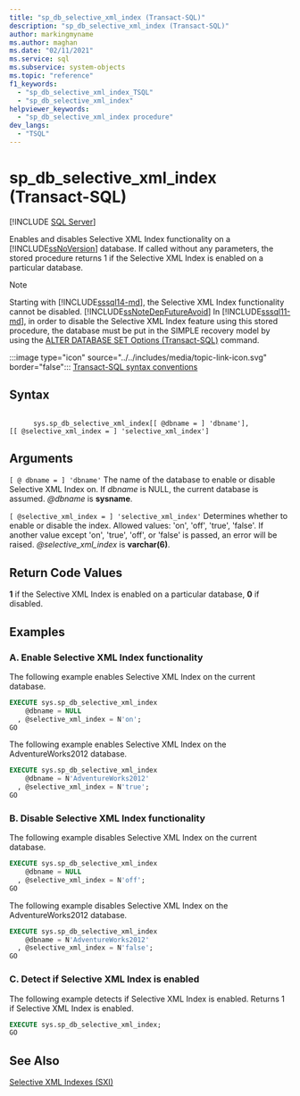 ```yaml
---
title: "sp_db_selective_xml_index (Transact-SQL)"
description: "sp_db_selective_xml_index (Transact-SQL)"
author: markingmyname
ms.author: maghan
ms.date: "02/11/2021"
ms.service: sql
ms.subservice: system-objects
ms.topic: "reference"
f1_keywords:
  - "sp_db_selective_xml_index_TSQL"
  - "sp_db_selective_xml_index"
helpviewer_keywords:
  - "sp_db_selective_xml_index procedure"
dev_langs:
  - "TSQL"
---
```

# sp_db_selective_xml_index (Transact-SQL)
[!INCLUDE [SQL Server](../../includes/applies-to-version/sqlserver.md)]

  Enables and disables Selective XML Index functionality on a [!INCLUDE[ssNoVersion](../../includes/ssnoversion-md.md)] database. If called without any parameters, the stored procedure returns 1 if the Selective XML Index is enabled on a particular database.  

> [!NOTE]  
> Starting with [!INCLUDE[sssql14-md](../../includes/sssql14-md.md)], the Selective XML Index functionality cannot be disabled. [!INCLUDE[ssNoteDepFutureAvoid](../../includes/ssnotedepfutureavoid-md.md)] In [!INCLUDE[sssql11-md](../../includes/sssql11-md.md)], in order to disable the Selective XML Index feature using this stored procedure, the database must be put in the SIMPLE recovery model by using the [ALTER DATABASE SET Options &#40;Transact-SQL&#41;](../../t-sql/statements/alter-database-transact-sql-set-options.md) command.  
  
 :::image type="icon" source="../../includes/media/topic-link-icon.svg" border="false"::: [Transact-SQL syntax conventions](../../t-sql/language-elements/transact-sql-syntax-conventions-transact-sql.md)  
  
## Syntax  
  
```syntaxsql
  
      sys.sp_db_selective_xml_index[[ @dbname = ] 'dbname'],   
[[ @selective_xml_index = ] 'selective_xml_index']  
```  
  
## Arguments  
`[ @ dbname = ] 'dbname'`
 The name of the database to enable or disable Selective XML Index on. If *dbname* is NULL, the current database is assumed. *@dbname* is **sysname**.


`[ @selective_xml_index = ] 'selective_xml_index'`
 Determines whether to enable or disable the index. Allowed values: 'on', 'off', 'true', 'false'. If another value except 'on', 'true', 'off', or 'false' is passed, an error will be raised. *@selective_xml_index* is **varchar(6)**.

  
## Return Code Values  
 **1** if the Selective XML Index is enabled on a particular database, **0** if disabled.  
  
## Examples  
  
### A. Enable Selective XML Index functionality  
 The following example enables Selective XML Index on the current database.  
  
```sql
EXECUTE sys.sp_db_selective_xml_index  
    @dbname = NULL  
  , @selective_xml_index = N'on';  
GO  
```  
  
 The following example enables Selective XML Index on the AdventureWorks2012 database.  
  
```sql
EXECUTE sys.sp_db_selective_xml_index  
    @dbname = N'AdventureWorks2012'  
  , @selective_xml_index = N'true';  
GO  
```  
  
### B. Disable Selective XML Index functionality  
 The following example disables Selective XML Index on the current database.  
  
```sql
EXECUTE sys.sp_db_selective_xml_index  
    @dbname = NULL  
  , @selective_xml_index = N'off';  
GO  
```  
  
 The following example disables Selective XML Index on the AdventureWorks2012 database.  
  
```sql
EXECUTE sys.sp_db_selective_xml_index  
    @dbname = N'AdventureWorks2012'  
  , @selective_xml_index = N'false';  
GO  
```  
  
### C. Detect if Selective XML Index is enabled  
 The following example detects if Selective XML Index is enabled. Returns 1 if Selective XML Index is enabled.  
  
```sql
EXECUTE sys.sp_db_selective_xml_index;  
GO  
```  
  
## See Also  
 [Selective XML Indexes &#40;SXI&#41;](../../relational-databases/xml/selective-xml-indexes-sxi.md)  
   
